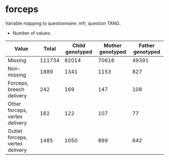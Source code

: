 # forceps
Variable mapping to questionnaire: mfr, question TANG.
- Number of values:

| Value | Total | Child genotyped | Mother genotyped | Father genotyped |
| ----- | ----- | --------------- | ---------------- | ---------------- |
| Missing | 111734 | 82014 | 70616 | 49391 |
| Non-missing | 1889 | 1341 | 1153 | 827 |
| Forceps, breech delivery | 242 | 169 | 147 |108 |
| Other forceps, vertex delivery | 162 | 122 | 107 |77 |
| Outlet forceps, vertex delivery | 1485 | 1050 | 899 |642 |



